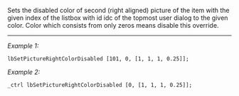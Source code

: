 Sets the disabled color of second (right aligned) picture of the item with the given index of the listbox with id idc of the topmost user dialog to the given color.
Color which consists from only zeros means disable this override.


---
*Example 1:*
```sqf
lbSetPictureRightColorDisabled [101, 0, [1, 1, 1, 0.25]];
```

*Example 2:*
```sqf
_ctrl lbSetPictureRightColorDisabled [0, [1, 1, 1, 0.25]];
```